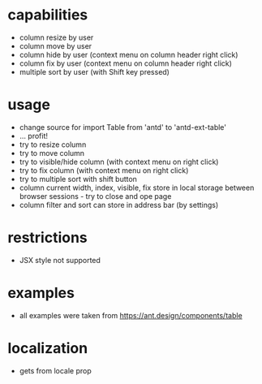 # capabilities
* column resize by user
* column move by user 
* column hide by user (context menu on column header right click)
* column fix by user (context menu on column header right click)
* multiple sort by user (with Shift key pressed)

# usage
* change source for import Table from 'antd' to 'antd-ext-table'
* ... profit!
* try to resize column
* try to move column
* try to visible/hide column (with context menu on right click)
* try to fix column (with context menu on right click)
* try to multiple sort with shift button
* column current width, index, visible, fix store in local storage between browser sessions - try to close and ope page
* column filter and sort can store in address bar (by settings)

# restrictions
* JSX style not supported

# examples
* all examples were taken from https://ant.design/components/table

# localization
* gets from locale prop